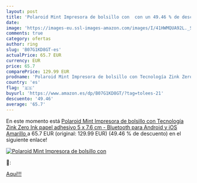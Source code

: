 ```yaml
---
layout: post
title: 'Polaroid Mint Impresora de bolsillo con  con un 49.46 % de descuento'
date: 
image: 'https://images-eu.ssl-images-amazon.com/images/I/41HWMQUA92L._SL200_.jpg'
comments: true
category: ofertas
author: ring
slug: 'B07G1KD8GT-es'
actualPrice: 65.7 EUR
currency: EUR
price: 65.7
comparePrice: 129.99 EUR
prodname: 'Polaroid Mint Impresora de bolsillo con Tecnología Zink Zero Ink papel adhesivo 5 x 7.6 cm - Bluetooth para Android y iOS  Amarillo '
country: 'es'
flag: '🇪🇸'
buyurl: 'https://www.amazon.es/dp/B07G1KD8GT/?tag=tolees-21'
descuento: '49.46'
average: '65.7'
---
```


En este momento está [Polaroid Mint Impresora de bolsillo con Tecnología Zink Zero Ink papel adhesivo 5 x 7.6 cm - Bluetooth para Android y iOS  Amarillo ](https://www.amazon.es/dp/B07G1KD8GT/?tag=tolees-21) a 65.7 EUR (original: 129.99 EUR) (49.46 %  de descuento) en el siguiente enlace!

[![Polaroid Mint Impresora de bolsillo con ](https://images-eu.ssl-images-amazon.com/images/I/41HWMQUA92L._SL200_.jpg)](https://www.amazon.es/dp/B07G1KD8GT/?tag=tolees-21)

🔎:


[Aquí!!!](https://www.amazon.es/dp/B07G1KD8GT/?tag=tolees-21)
